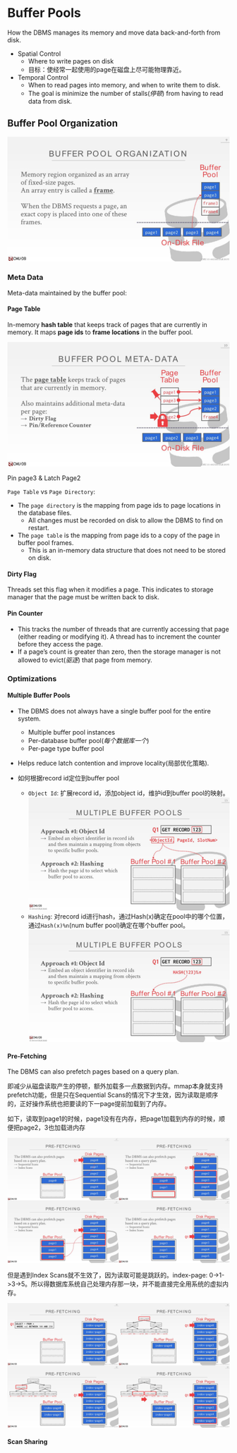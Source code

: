 # Buffer Pools

How the DBMS manages its memory and move data back-and-forth from disk.

- Spatial Control
  - Where to write pages on disk
  - 目标：使经常一起使用的page在磁盘上尽可能物理靠近。
- Temporal Control
  - When to read pages into memory, and when to write them to disk.
  - The goal is minimize the number of stalls(*停顿*) from having to  read data from disk.

## Buffer Pool Organization

![png](CMU445-Buffer-Pools/05-bufferpool_12.JPG)

### Meta Data

Meta-data maintained by the buffer pool:

#### Page Table

In-memory **hash table** that keeps track of pages that are currently in memory. It maps **page ids** to **frame locations** in the buffer pool.

![png](CMU445-Buffer-Pools/05-bufferpool_17.JPG)

Pin page3 & Latch Page2

`Page Table` vs `Page Directory`:

- The `page directory` is the mapping from page ids to page locations in the database files.
  - All changes must be recorded on disk to allow the DBMS to find on restart.
- The `page table` is the mapping from page ids to a  copy of the page in buffer pool frames.
  - This is an in-memory data structure that does not need to be stored on disk.

#### Dirty Flag

Threads set this flag when it modifies a page. This indicates to storage manager that the page must be written back to disk.

#### Pin Counter

- This tracks the number of threads that are currently accessing that page (either reading or modifying it). A thread has to increment the counter before they access the page.
- If a page’s count is greater than zero, then the storage manager is not allowed to evict(*驱逐*) that page from memory.

### Optimizations

#### Multiple Buffer Pools

- The DBMS does not always have a single buffer  pool for the entire system.
  - Multiple buffer pool instances
  - Per-database buffer pool(*每个数据库一个*)
  - Per-page type buffer pool
- Helps reduce latch contention and improve locality(局部优化策略).

- 如何根据record id定位到buffer pool
  - `Object Id`: 扩展record id，添加object id，维护id到buffer pool的映射。
  ![png](CMU445-Buffer-Pools/05-bufferpool%20(2)_22.JPG)
  - `Hashing`: 对record id进行hash，通过Hash(x)确定在pool中的哪个位置，通过`Hash(x)%n`(num buffer pool)确定在哪个buffer pool。
  ![png](CMU445-Buffer-Pools/05-bufferpool%20(2)_23.JPG)

#### Pre-Fetching

The DBMS can also prefetch pages based on a query plan.

即减少从磁盘读取产生的停顿，额外加载多一点数据到内存。mmap本身就支持prefetch功能，但是只在Sequential Scans的情况下才生效，因为读取是顺序的，正好操作系统也把要读的下一page提前加载到了内存。

如下，读取到page1的时候，page1没有在内存，把page1加载到内存的时候，顺便把page2，3也加载进内存

![png](CMU445-Buffer-Pools/20220527123642.png)

但是遇到Index Scans就不生效了，因为读取可能是跳跃的。index-page: 0->1->3->5。所以得数据库系统自己处理内存那一块，并不能直接完全用系统的虚拟内存。

![png](CMU445-Buffer-Pools/20220527124354.png)

#### Scan Sharing

